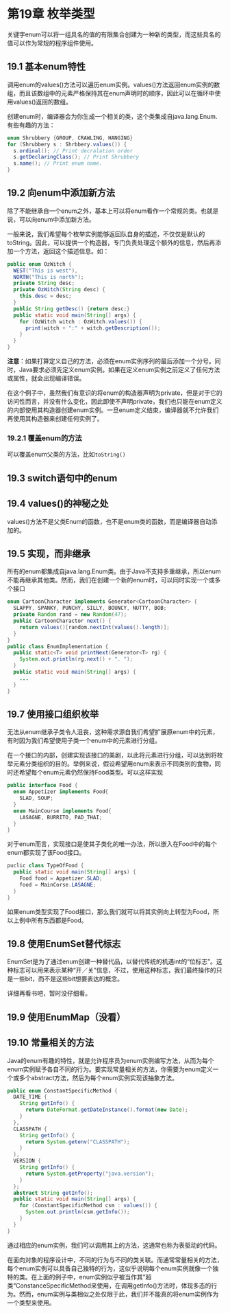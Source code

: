 # 第19章 枚举类型

关键字enum可以将一组具名的值的有限集合创建为一种新的类型，而这些具名的值可以作为常规的程序组件使用。

## 19.1 基本enum特性

调用enum的values()方法可以遍历enum实例。values()方法返回enum实例的数组，而且该数组中的元素严格保持其在enum声明时的顺序，因此可以在循环中使用values()返回的数组。

创建enum时，编译器会为你生成一个相关的类，这个类集成自java.lang.Enum.有些有趣的方法：

```java
enum Shrubbery {GROUP, CRAWLING, HANGING}
for (Shrubbery s : Shrbbery.values()) {
  s.ordinal(); // Print decralation order
  s.getDeclaringClass(); // Print Shrubbery
  s.name(); // Print enum name.
}
```

## 19.2 向enum中添加新方法

除了不能继承自一个enum之外，基本上可以将enum看作一个常规的类。也就是说，可以向enum中添加新方法。

一般来说，我们希望每个枚举实例能够返回队自身的描述，不仅仅是默认的toString。因此，可以提供一个构造器，专门负责处理这个额外的信息，然后再添加一个方法，返回这个描述信息。如：

```java
public enum OzWitch {
  WEST("This is west"),
  NORTH("This is north");
  private String desc;
  private OzWitch(String desc) {
    this.desc = desc;
  }
  public String getDesc() {return desc;}
  public static void main(String[] args) {
    for (OzWitch witch : OzWitch.values()) {
      print(witch + ":" + witch.getDescription());
    }
  }
}
```

**注意**：如果打算定义自己的方法，必须在enum实例序列的最后添加一个分号。同时，Java要求必须先定义enum实例。如果在定义enum实例之前定义了任何方法或属性，就会出现编译错误。

在这个例子中，虽然我们有意识的将enum的构造器声明为private，但是对于它的访问性而言，并没有什么变化，因此即使不声明private，我们也只能在enum定义的内部使用其构造器创建enum实例。一旦enum定义结束，编译器就不允许我们再使用其构造器来创建任何实例了。

### 19.2.1 覆盖enum的方法

可以覆盖enum父类的方法，比如`toString()`

## 19.3 switch语句中的enum

## 19.4 values()的神秘之处

values()方法不是父类Enum的函数，也不是enum类的函数，而是编译器自动添加的。

## 19.5 实现，而非继承

所有的enum都集成自java.lang.Enum类。由于Java不支持多重继承，所以enum不能再继承其他类。然而，我们在创建一个新的enum时，可以同时实现一个或多个接口

```java
enum CartoonCharacter implements Generator<CartoonCharacter> {
  SLAPPY, SPANKY, PUNCHY, SILLY, BOUNCY, NUTTY, BOB;
  private Random rand = new Random(47);
  public CartoonCharactor next() {
    return values()[random.nextInt(values().length)];
  }
}
public class EnumImplementation {
  public static<T> void printNext(Generator<T> rg) {
    System.out.println(rg.next() + ". ");
  }
  public static void main(String[] args) {
    ...
  }
}
```

## 19.7 使用接口组织枚举

无法从enum继承子类令人沮丧，这种需求源自我们希望扩展原enum中的元素，有时因为我们希望使用子类一个enum中的元素进行分组。

在一个接口的内部，创建实现该接口的美剧，以此将元素进行分组，可以达到将枚举元素分类组织的目的。举例来说，假设希望用enum来表示不同类别的食物，同时还希望每个enum元素仍然保持Food类型。可以这样实现

```java
public interface Food {
  enum Appetizer implements Food{
    SLAD, SOUP;
  }
  enum MainCourse implements Food{
    LASAGNE, BURRITO, PAD_THAI;
  }
}
```

对于enum而言，实现接口是使其子类化的唯一办法，所以嵌入在Food中的每个enum都实现了该Food接口。

```java
puclic class TypeOfFood {
  public static void main(String[] args) {
    Food food = Appetizer.SLAD;
    food = MainCorse.LASAGNE;
  }
}
```

如果enum类型实现了Food接口，那么我们就可以将其实例向上转型为Food，所以上例中所有东西都是Food。

## 19.8 使用EnumSet替代标志

EnumSet是为了通过enum创建一种替代品，以替代传统的机遇int的“位标志”。这种标志可以用来表示某种“开／关”信息，不过，使用这种标志，我们最终操作的只是一些bit，而不是这些bit想要表达的概念。

详细再看书吧，暂时没仔细看。

## 19.9 使用EnumMap（没看）

## 19.10 常量相关的方法

Java的enum有趣的特性，就是允许程序员为enum实例编写方法，从而为每个enum实例赋予各自不同的行为。要实现常量相关的方法，你需要为enum定义一个或多个abstract方法，然后为每个enum实例实现该抽象方法。

```java
public enum ConstantSpecificMethod {
  DATE_TIME {
    String getInfo() {
      return DateFormat.getDateInstance().format(new Date);
    }
  },
  CLASSPATH {
    String getInfo() {
      return System.getenv("CLASSPATH");
    }
  },
  VERSION {
    String getInfo() {
      return System.getProperty("java.version");
    }
  };
  abstract String getInfo();
  public static void main(String[] args) {
    for (ConstantSpecificMethod csm : values()) {
      System.out.println(csm.getInfo());
    }
  }
}
```

通过相应的enum实例，我们可以调用其上的方法，这通常也称为表驱动的代码。

在面向对象的程序设计中，不同的行为与不同的类关联。而通常常量相关的方法，每个enum实例可以具备自己独特的行为，这似乎说明每个enum实例就像一个独特的类。在上面的例子中，enum实例似乎被当作其”超类“ConstanceSpecificMethod来使用，在调用getInfo()方法时，体现多态的行为。然而，enum实例与类相似之处仅限于此，我们并不能真的将enum实例作为一个类型来使用。

